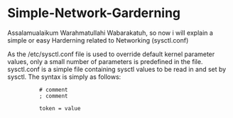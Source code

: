 # Simple-Network-Garderning

Assalamualaikum Warahmatullahi Wabarakatuh, so now i will explain a simple or easy Harderning related to Networking (sysctl.conf)

As the /etc/sysctl.conf file is used to override default kernel parameter values, only a small number of parameters is predefined in the file. sysctl.conf is a simple file containing sysctl values to be read in and set by sysctl. The syntax is simply as follows:

              # comment
              ; comment

              token = value

